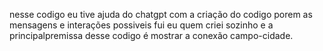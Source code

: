 nesse codigo eu tive ajuda do chatgpt com a criação do codigo porem as mensagens e interações possiveis fui eu quem criei sozinho e a principalpremissa desse codigo é mostrar a conexão campo-cidade.
